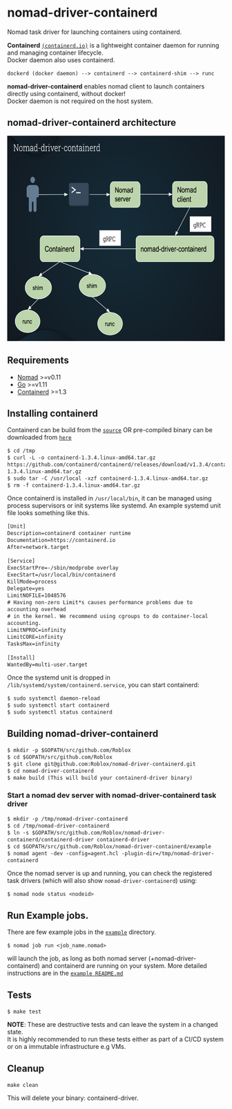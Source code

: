 # nomad-driver-containerd
Nomad task driver for launching containers using containerd.

**Containerd** [`(containerd.io)`](https://containerd.io) is a lightweight container daemon for
running and managing container lifecycle.<br/>
Docker daemon also uses containerd.

```
dockerd (docker daemon) --> containerd --> containerd-shim --> runc
```

**nomad-driver-containerd** enables nomad client to launch containers directly using containerd, without docker!<br/>
Docker daemon is not required on the host system.

## nomad-driver-containerd architecture
<img src="images/nomad_driver_containerd.png" width="850" height="475" />

## Requirements

- [Nomad](https://www.nomadproject.io/downloads.html) >=v0.11
- [Go](https://golang.org/doc/install) >=v1.11
- [Containerd](https://containerd.io/downloads/) >=1.3

## Installing containerd

Containerd can be build from the [`source`](https://github.com/containerd/containerd) OR
pre-compiled binary can be downloaded from [`here`](https://containerd.io/downloads/)

```
$ cd /tmp
$ curl -L -o containerd-1.3.4.linux-amd64.tar.gz https://github.com/containerd/containerd/releases/download/v1.3.4/containerd-1.3.4.linux-amd64.tar.gz
$ sudo tar -C /usr/local -xzf containerd-1.3.4.linux-amd64.tar.gz
$ rm -f containerd-1.3.4.linux-amd64.tar.gz
```
Once containerd is installed in `/usr/local/bin`, it can be managed using process supervisors or init systems like systemd. An example systemd unit file looks something like this.
```
[Unit]
Description=containerd container runtime
Documentation=https://containerd.io
After=network.target

[Service]
ExecStartPre=-/sbin/modprobe overlay
ExecStart=/usr/local/bin/containerd
KillMode=process
Delegate=yes
LimitNOFILE=1048576
# Having non-zero Limit*s causes performance problems due to accounting overhead
# in the kernel. We recommend using cgroups to do container-local accounting.
LimitNPROC=infinity
LimitCORE=infinity
TasksMax=infinity

[Install]
WantedBy=multi-user.target
```
Once the systemd unit is dropped in `/lib/systemd/system/containerd.service`, you can start containerd:
```
$ sudo systemctl daemon-reload
$ sudo systemctl start containerd
$ sudo systemctl status containerd
```
## Building nomad-driver-containerd
```
$ mkdir -p $GOPATH/src/github.com/Roblox
$ cd $GOPATH/src/github.com/Roblox
$ git clone git@github.com:Roblox/nomad-driver-containerd.git
$ cd nomad-driver-containerd
$ make build (This will build your containerd-driver binary)
```

### Start a nomad dev server with nomad-driver-containerd task driver

```
$ mkdir -p /tmp/nomad-driver-containerd
$ cd /tmp/nomad-driver-containerd
$ ln -s $GOPATH/src/github.com/Roblox/nomad-driver-containerd/containerd-driver containerd-driver
$ cd $GOPATH/src/github.com/Roblox/nomad-driver-containerd/example
$ nomad agent -dev -config=agent.hcl -plugin-dir=/tmp/nomad-driver-containerd
```

Once the nomad server is up and running, you can check the registered task drivers (which will also show `nomad-driver-containerd`) using:

```
$ nomad node status <nodeid>
```

## Run Example jobs.

There are few example jobs in the [`example`](https://github.com/Roblox/nomad-driver-containerd/tree/readme/example) directory.

```
$ nomad job run <job_name.nomad>
```
will launch the job, as long as both nomad server (+nomad-driver-containerd) and containerd are running on your system.
More detailed instructions are in the [`example README.md`](https://github.com/Roblox/nomad-driver-containerd/tree/readme/example)

## Tests
```
$ make test
```
**NOTE**: These are destructive tests and can leave the system in a changed state.<br/>
It is highly recommended to run these tests either as part of a CI/CD system or on
a immutable infrastructure e.g VMs.

## Cleanup
```
make clean
``` 
This will delete your binary: containerd-driver.

